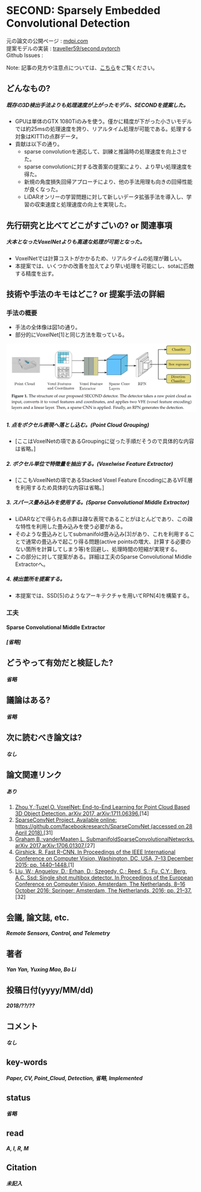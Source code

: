# SECOND: Sparsely Embedded Convolutional Detection

元の論文の公開ページ : [mdpi.com](https://www.mdpi.com/1424-8220/18/10/3337)  
提案モデルの実装 : [traveller59/second.pytorch](https://github.com/traveller59/second.pytorch)  
Github Issues : []()  

Note: 記事の見方や注意点については、[こちら](/)をご覧ください。

## どんなもの?
##### 既存の3D検出手法よりも処理速度が上がったモデル、SECONDを提案した。
- GPUは単体のGTX 1080Tiのみを使う。僅かに精度が下がった小さいモデルでは約25msの処理速度を誇り、リアルタイム処理が可能である。処理する対象はKITTIの点群データ。
- 貢献は以下の通り。
  - sparse convolutionを適応して、訓練と推論時の処理速度を向上させた。
  - sparse convolutionに対する改善案の提案により、より早い処理速度を得た。
  - 新規の角度損失回帰アプローチにより、他の手法用理も向きの回帰性能が良くなった。
  - LiDARオンリーの学習問題に対して新しいデータ拡張手法を導入し、学習の収束速度と処理速度の向上を実現した。

## 先行研究と比べてどこがすごいの? or 関連事項
##### 大本となったVoxelNetよりも高速な処理が可能となった。
- VoxelNetでは計算コストがかかるため、リアルタイムの処理が難しい。
- 本提案では、いくつかの改善を加えてより早い処理を可能にし、sotaに匹敵する精度を出す。

## 技術や手法のキモはどこ? or 提案手法の詳細
### 手法の概要
- 手法の全体像は図1の通り。
- 部分的にVoxelNet[1]と同じ方法を取っている。

![fig1](img/SSECD/fig1.png)

##### 1. 点をボクセル表現へ落とし込む。(Point Cloud Grouping)
- [ここはVoxelNetの項であるGroupingに従った手順だそうので具体的な内容は省略。]

##### 2. ボクセル単位で特徴量を抽出する。(Voxelwise Feature Extractor)
- [ここもVoxelNetの項であるStacked Voxel Feature EncodingにあるVFE層を利用するため具体的な内容は省略。]

##### 3. スパース畳み込みを使用する。(Sparse Convolutional Middle Extractor)
- LiDARなどで得られる点群は疎な表現であることがほとんどであり、この疎な特性を利用した畳み込みを使う必要がある。
- そのような畳込みとしてsubmanifold畳み込み[3]があり、これを利用することで通常の畳込みで起こり得る問題(active pointsの増大、計算する必要のない箇所を計算してしまう等)を回避し、処理時間の短縮が実現する。
- この部分に対して提案がある。詳細は工夫のSparse Convolutional Middle Extractorへ。

##### 4. 検出箇所を提案する。
- 本提案では、SSD[5]のようなアーキテクチャを用いてRPN[4]を構築する。

### 工夫
#### Sparse Convolutional Middle Extractor
##### [省略]

## どうやって有効だと検証した?
##### 省略

## 議論はある?
##### 省略

## 次に読むべき論文は?
##### なし

## 論文関連リンク
##### あり
1. [Zhou,Y.;Tuzel,O. VoxelNet: End-to-End Learning for Point Cloud Based 3D Object Detection. arXiv 2017, arXiv:1711.06396.](https://arxiv.org/abs/1711.06396)[14]
2. [SparseConvNet Project. Available online: https://github.com/facebookresearch/SparseConvNet (accessed on 28 April 2018).](https://github.com/facebookresearch/SparseConvNet)[31]
3. [Graham,B.;vanderMaaten,L. SubmanifoldSparseConvolutionalNetworks. arXiv 2017,arXiv:1706.01307.](https://arxiv.org/abs/1706.01307)[27]
4. [Girshick, R. Fast R-CNN. In Proceedings of the IEEE International Conference on Computer Vision, Washington, DC, USA, 7–13 December 2015; pp. 1440–1448.](https://arxiv.org/abs/1504.08083)[1]
5. [Liu, W.; Anguelov, D.; Erhan, D.; Szegedy, C.; Reed, S.; Fu, C.Y.; Berg, A.C. Ssd: Single shot multibox detector. In Proceedings of the European Conference on Computer Vision, Amsterdam, The Netherlands, 8–16 October 2016; Springer: Amsterdam, The Netherlands, 2016; pp. 21–37.](https://arxiv.org/abs/1512.02325)[32]


## 会議, 論文誌, etc.
##### Remote Sensors, Control, and Telemetry

## 著者
##### Yan Yan, Yuxing Mao, Bo Li

## 投稿日付(yyyy/MM/dd)
##### 2018/??/??

## コメント
##### なし

## key-words
##### Paper, CV, Point_Cloud, Detection, 省略, Implemented

## status
##### 省略

## read
##### A, I, R, M

## Citation
##### 未記入
